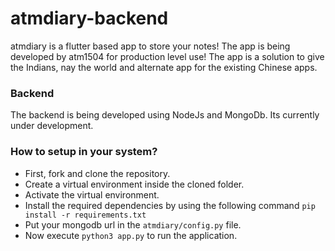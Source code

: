 # atmdiary-backend

atmdiary is a flutter based app to store your notes! The app is being developed by atm1504 for production level use! The app is a solution to give the Indians, nay the world and alternate app for the existing Chinese apps.

### Backend
The backend is being developed using NodeJs and MongoDb. Its currently under development.

### How to setup in your system?
* First, fork and clone the repository.
* Create a virtual environment inside the cloned folder.
* Activate the virtual environment.
* Install the required dependencies by using the following command ```pip install -r requirements.txt```
* Put your mongodb url in the ```atmdiary/config.py``` file.
* Now execute ```python3 app.py``` to run the application.